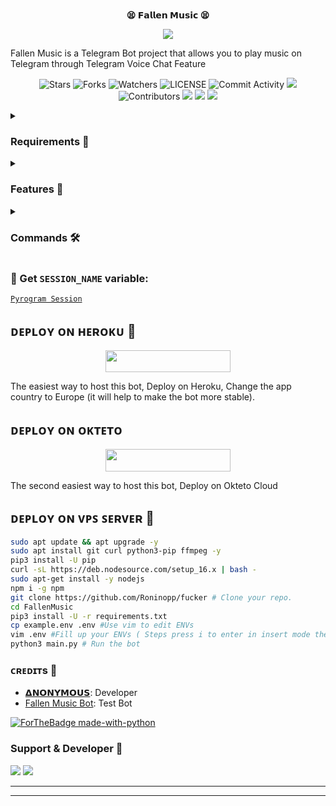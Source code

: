 <p align="center">
    <br><b>😫 𝗙𝗮𝗹𝗹𝗲𝗻 𝗠𝘂𝘀𝗶𝗰 😫</b><br>
</p>
<p align="center"><a href="https://t.me/DevilsHeavenMF"><img src="https://telegra.ph/file/89cbc8b8760b6abff430f.jpg"></a></p>

Fallen Music is a Telegram Bot project that allows you to play music on Telegram through Telegram Voice Chat Feature</b><br>

<p align="center">
    <img src="https://img.shields.io/github/stars/AnonymousR1025/FallenMusic?style=for-the-badge" alt="Stars">
    <img src="https://img.shields.io/github/forks/AnonymousR1025/FallenMusic?style=for-the-badge" alt="Forks">
    <img src="https://img.shields.io/github/watchers/AnonymousR1025/FallenMusic?style=for-the-badge" alt="Watchers">
    <img src="https://img.shields.io/github/license/AnonymousR1025/FallenMusic?style=for-the-badge" alt="LICENSE">
    <img src="https://img.shields.io/github/commit-activity/w/AnonymousR1025/FallenMusic?style=for-the-badge" alt="Commit Activity">
    <a href="https://github.com/AnonymousR1025/FallenMusic/commits/AnonymousR1025"> <img src="https://img.shields.io/github/last-commit/AnonymousR1025/FallenMusic?color=blue&logo=github&logoColor=green&style=for-the-badge" /></a>
    <img src="https://img.shields.io/github/contributors/AnonymousR1025/FallenMusic?style=for-the-badge" alt="Contributors">
    <a href="https://github.com/AnonymousR1025/FallenMusic/issues"> <img src="https://img.shields.io/github/issues/AnonymousR1025/FallenMusic?color=blueviolet&logo=github&logoColor=green&style=for-the-badge" /></a>
    <a href="https://github.com/AnonymousR1025/FallenMusic"> <img src="https://img.shields.io/github/repo-size/AnonymousR1025/FallenMusic?color=orange&logo=github&logoColor=green&style=for-the-badge" /></a>
    <a href="https://pypi.org/project/Pyrogram/"> <img src="https://img.shields.io/pypi/v/pyrogram?color=yellow&label=pyrogram&logo=python&logoColor=green&style=for-the-badge" /></a>
</p>

<details>
<summary><h3> Requirements 📝</h3></summary>

- FFmpeg
- NodeJS [nodesource.com](https://nodesource.com/)
- Python 3.7 or higher
- [PyTgCalls](https://github.com/pytgcalls/pytgcalls)
</details>

<details>
<summary><h3> Features 🔮</h3></summary>

- Yt-dL Fix
- Updated Plug-in
- Super Fast Bot
- No Lag Hang
- Fast Download Song From Server
- Program Updated
- Smooth Player
</details>

<details>
<summary><h3> Commands 🛠</h3></summary> 

- `/play <song name>` - play song you requested
- `/song <song name>` - download songs you want quickly
- `/ping` - Bot Online or Offine

#### Admins Only 👷‍♂️
- `/pause` - pause song play
- `/resume` - resume song play
- `/skip` - play next song
- `/end` - stop music play
</details>

### 🧪 Get `SESSION_NAME` variable:

[``Pyrogram Session``](https://telegram.me/StringFatherBot)

## ᴅᴇᴩʟᴏʏ ᴏɴ ʜᴇʀᴏᴋᴜ 🚀

<p align="center"><a href="https://heroku.com/deploy?template=https://github.com/Roninopp/musicbo"> <img src="https://img.shields.io/badge/Deploy%20To%20Heroku-black?style=for-the-badge&logo=heroku" width="200" height="35.45"/></a></p>
The easiest way to host this bot, Deploy on Heroku, Change the app country to Europe (it will help to make the bot more stable).

## ᴅᴇᴩʟᴏʏ ᴏɴ ᴏᴋᴛᴇᴛᴏ

<p align="center"><a href="https://cloud.okteto.com/deploy?repository=https://github.com/Roninopp/fucker"><img src="https://img.shields.io/badge/Deploy%20To%20Okteto-informational?style=for-the-badge&logo=Okteto" width="200" height="35.45"/></a></p>
The second easiest way to host this bot, Deploy on Okteto Cloud

## ᴅᴇᴘʟᴏʏ ᴏɴ ᴠᴘꜱ ꜱᴇʀᴠᴇʀ 📡

```sh
sudo apt update && apt upgrade -y
sudo apt install git curl python3-pip ffmpeg -y
pip3 install -U pip
curl -sL https://deb.nodesource.com/setup_16.x | bash -
sudo apt-get install -y nodejs
npm i -g npm
git clone https://github.com/Roninopp/fucker # Clone your repo.
cd FallenMusic
pip3 install -U -r requirements.txt
cp example.env .env #Use vim to edit ENVs
vim .env #Fill up your ENVs ( Steps press i to enter in insert mode then edit the file. Press Esc to exit the editing mode then type :wq! and press Enter key to save the file.)
python3 main.py # Run the bot
```

### ᴄʀᴇᴅɪᴛs 💖
- [𝝙𝗡𝗢𝗡𝗬𝗠𝗢𝗨𝗦](https://github.com/AnonymousR1025): Developer
- [Fallen Music Bot](https://telegram.me/fallen_music_bot): Test Bot

[![ForTheBadge made-with-python](http://ForTheBadge.com/images/badges/made-with-python.svg)](https://www.python.org/)

### Support & Developer 🎑
<a href="https://telegram.me/DevilsHeavenMF"><img src="https://img.shields.io/badge/-Support%20Group-blue.svg?style=for-the-badge&logo=Telegram"></a>
<a href="https://telegram.me/anonymous_was_bot"><img src="https://img.shields.io/badge/%20Developer-blue.svg?style=for-the-badge&logo=Telegram"></a>

------------------------------------------------
-------------------------------------------------
